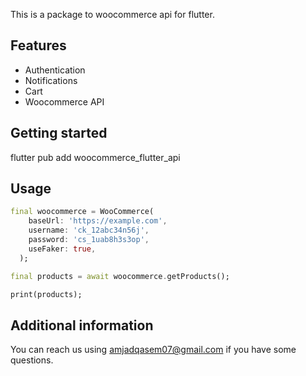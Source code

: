 <!-- 
This README describes the package. If you publish this package to pub.dev,
this README's contents appear on the landing page for your package.

For information about how to write a good package README, see the guide for
[writing package pages](https://dart.dev/guides/libraries/writing-package-pages). 

For general information about developing packages, see the Dart guide for
[creating packages](https://dart.dev/guides/libraries/create-library-packages)
and the Flutter guide for
[developing packages and plugins](https://flutter.dev/developing-packages). 
-->

This is a package to woocommerce api for flutter.

## Features

- Authentication
- Notifications
- Cart
- Woocommerce API

## Getting started

flutter pub add woocommerce_flutter_api

## Usage


```dart
final woocommerce = WooCommerce(
    baseUrl: 'https://example.com',
    username: 'ck_12abc34n56j',
    password: 'cs_1uab8h3s3op',
    useFaker: true,
  );

final products = await woocommerce.getProducts();

print(products);
```

## Additional information

You can reach us using amjadqasem07@gmail.com if you have some questions.
